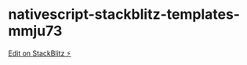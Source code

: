 # nativescript-stackblitz-templates-mmju73

[Edit on StackBlitz ⚡️](https://stackblitz.com/edit/nativescript-stackblitz-templates-mmju73)